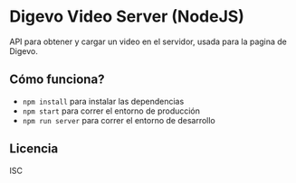 # Digevo Video Server (NodeJS)

API para obtener y cargar un video en el servidor, usada para la pagina de Digevo.

## Cómo funciona?

- `npm install` para instalar las dependencias
- `npm start` para correr el entorno de producción
- `npm run server` para correr el entorno de desarrollo

## Licencia

ISC
